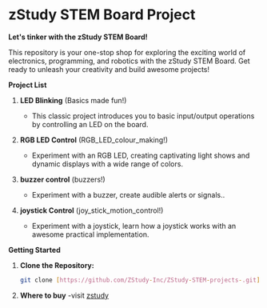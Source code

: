 # zStudy STEM Board Project

**__Let's tinker with the zStudy STEM Board!__**

This repository is your one-stop shop for exploring the exciting world of electronics, programming, and robotics with the zStudy STEM Board. Get ready to unleash your creativity and build awesome projects!

**Project List**

1. **LED Blinking** (Basics made fun!)
   - This classic project introduces you to basic input/output operations by controlling an LED on the board.
     
2. **RGB LED Control** (RGB_LED_colour_making!)
   - Experiment with an RGB LED, creating captivating light shows and dynamic displays with a wide range of colors.

3. **buzzer control** (buzzers!)
   - Experiment with a buzzer, create audible alerts or signals..

4. **joystick Control** (joy_stick_motion_control!)
   - Experiment with a joystick, learn how a joystick works with an awesome practical implementation.
  
**Getting Started**

1. **Clone the Repository:**

   ```bash
   git clone [https://github.com/ZStudy-Inc/ZStudy-STEM-projects-.git](https://github.com/ZStudy-Inc/ZStudy-STEM-projects-.git)

2. **Where to buy**
   -visit [zstudy](https://www.zstudy.co)

